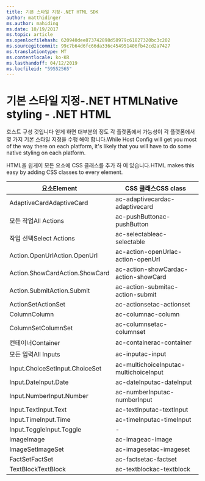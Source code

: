 ```yaml
---
title: 기본 스타일 지정-.NET HTML SDK
author: matthidinger
ms.author: mahiding
ms.date: 10/19/2017
ms.topic: article
ms.openlocfilehash: 620940dee873742898d58979c61827320bc3c202
ms.sourcegitcommit: 99c7b64d6fc66da336c454951406fb42cd2a7427
ms.translationtype: MT
ms.contentlocale: ko-KR
ms.lasthandoff: 04/12/2019
ms.locfileid: "59552565"
---
```

# <a name="native-styling---net-html"></a><span data-ttu-id="e0ad2-102">기본 스타일 지정-.NET HTML</span><span class="sxs-lookup"><span data-stu-id="e0ad2-102">Native styling - .NET HTML</span></span>

<span data-ttu-id="e0ad2-103">호스트 구성 것입니다 얻게 하면 대부분의 정도 각 플랫폼에서 가능성이 각 플랫폼에서 몇 가지 기본 스타일 지정을 수행 해야 합니다.</span><span class="sxs-lookup"><span data-stu-id="e0ad2-103">While Host Config will get you most of the way there on each platform, it's likely that you will have to do some native styling on each platform.</span></span> 

<span data-ttu-id="e0ad2-104">HTML을 쉽게이 모든 요소에 CSS 클래스를 추가 하 여 있습니다.</span><span class="sxs-lookup"><span data-stu-id="e0ad2-104">HTML makes this easy by adding CSS classes to every element.</span></span>

| <span data-ttu-id="e0ad2-105">요소</span><span class="sxs-lookup"><span data-stu-id="e0ad2-105">Element</span></span> | <span data-ttu-id="e0ad2-106">CSS 클래스</span><span class="sxs-lookup"><span data-stu-id="e0ad2-106">CSS class</span></span> |
|---|---|
| <span data-ttu-id="e0ad2-107">AdaptiveCard</span><span class="sxs-lookup"><span data-stu-id="e0ad2-107">AdaptiveCard</span></span> | <span data-ttu-id="e0ad2-108">ac-adaptivecard</span><span class="sxs-lookup"><span data-stu-id="e0ad2-108">ac-adaptivecard</span></span> |
| <span data-ttu-id="e0ad2-109">모든 작업</span><span class="sxs-lookup"><span data-stu-id="e0ad2-109">All Actions</span></span> | <span data-ttu-id="e0ad2-110">ac-pushButton</span><span class="sxs-lookup"><span data-stu-id="e0ad2-110">ac-pushButton</span></span> | 
| <span data-ttu-id="e0ad2-111">작업 선택</span><span class="sxs-lookup"><span data-stu-id="e0ad2-111">Select Actions</span></span> | <span data-ttu-id="e0ad2-112">ac-selectable</span><span class="sxs-lookup"><span data-stu-id="e0ad2-112">ac-selectable</span></span> |
| <span data-ttu-id="e0ad2-113">Action.OpenUrl</span><span class="sxs-lookup"><span data-stu-id="e0ad2-113">Action.OpenUrl</span></span>  | <span data-ttu-id="e0ad2-114">ac-action-openUrl</span><span class="sxs-lookup"><span data-stu-id="e0ad2-114">ac-action-openUrl</span></span> |
| <span data-ttu-id="e0ad2-115">Action.ShowCard</span><span class="sxs-lookup"><span data-stu-id="e0ad2-115">Action.ShowCard</span></span> | <span data-ttu-id="e0ad2-116">ac-action-showCard</span><span class="sxs-lookup"><span data-stu-id="e0ad2-116">ac-action-showCard</span></span> |
| <span data-ttu-id="e0ad2-117">Action.Submit</span><span class="sxs-lookup"><span data-stu-id="e0ad2-117">Action.Submit</span></span>  | <span data-ttu-id="e0ad2-118">ac-action-submit</span><span class="sxs-lookup"><span data-stu-id="e0ad2-118">ac-action-submit</span></span>  |
| <span data-ttu-id="e0ad2-119">ActionSet</span><span class="sxs-lookup"><span data-stu-id="e0ad2-119">ActionSet</span></span> | <span data-ttu-id="e0ad2-120">ac-actionset</span><span class="sxs-lookup"><span data-stu-id="e0ad2-120">ac-actionset</span></span> |
| <span data-ttu-id="e0ad2-121">Column</span><span class="sxs-lookup"><span data-stu-id="e0ad2-121">Column</span></span> | <span data-ttu-id="e0ad2-122">ac-column</span><span class="sxs-lookup"><span data-stu-id="e0ad2-122">ac-column</span></span> |
| <span data-ttu-id="e0ad2-123">ColumnSet</span><span class="sxs-lookup"><span data-stu-id="e0ad2-123">ColumnSet</span></span> | <span data-ttu-id="e0ad2-124">ac-columnset</span><span class="sxs-lookup"><span data-stu-id="e0ad2-124">ac-columnset</span></span> |
| <span data-ttu-id="e0ad2-125">컨테이너</span><span class="sxs-lookup"><span data-stu-id="e0ad2-125">Container</span></span> | <span data-ttu-id="e0ad2-126">ac-container</span><span class="sxs-lookup"><span data-stu-id="e0ad2-126">ac-container</span></span> |
| <span data-ttu-id="e0ad2-127">모든 입력</span><span class="sxs-lookup"><span data-stu-id="e0ad2-127">All Inputs</span></span> | <span data-ttu-id="e0ad2-128">ac-input</span><span class="sxs-lookup"><span data-stu-id="e0ad2-128">ac-input</span></span> |
| <span data-ttu-id="e0ad2-129">Input.ChoiceSet</span><span class="sxs-lookup"><span data-stu-id="e0ad2-129">Input.ChoiceSet</span></span> | <span data-ttu-id="e0ad2-130">ac-multichoiceInput</span><span class="sxs-lookup"><span data-stu-id="e0ad2-130">ac-multichoiceInput</span></span>  |
| <span data-ttu-id="e0ad2-131">Input.Date</span><span class="sxs-lookup"><span data-stu-id="e0ad2-131">Input.Date</span></span> | <span data-ttu-id="e0ad2-132">ac-dateInput</span><span class="sxs-lookup"><span data-stu-id="e0ad2-132">ac-dateInput</span></span> |
| <span data-ttu-id="e0ad2-133">Input.Number</span><span class="sxs-lookup"><span data-stu-id="e0ad2-133">Input.Number</span></span> | <span data-ttu-id="e0ad2-134">ac-numberInput</span><span class="sxs-lookup"><span data-stu-id="e0ad2-134">ac-numberInput</span></span> |
| <span data-ttu-id="e0ad2-135">Input.Text</span><span class="sxs-lookup"><span data-stu-id="e0ad2-135">Input.Text</span></span> | <span data-ttu-id="e0ad2-136">ac-textInput</span><span class="sxs-lookup"><span data-stu-id="e0ad2-136">ac-textInput</span></span> |
| <span data-ttu-id="e0ad2-137">Input.Time</span><span class="sxs-lookup"><span data-stu-id="e0ad2-137">Input.Time</span></span> | <span data-ttu-id="e0ad2-138">ac-timeInput</span><span class="sxs-lookup"><span data-stu-id="e0ad2-138">ac-timeInput</span></span> |
| <span data-ttu-id="e0ad2-139">Input.Toggle</span><span class="sxs-lookup"><span data-stu-id="e0ad2-139">Input.Toggle</span></span>| - |
| <span data-ttu-id="e0ad2-140">image</span><span class="sxs-lookup"><span data-stu-id="e0ad2-140">Image</span></span>  | <span data-ttu-id="e0ad2-141">ac-image</span><span class="sxs-lookup"><span data-stu-id="e0ad2-141">ac-image</span></span> |
| <span data-ttu-id="e0ad2-142">ImageSet</span><span class="sxs-lookup"><span data-stu-id="e0ad2-142">ImageSet</span></span>  | <span data-ttu-id="e0ad2-143">ac-imageset</span><span class="sxs-lookup"><span data-stu-id="e0ad2-143">ac-imageset</span></span> |
| <span data-ttu-id="e0ad2-144">FactSet</span><span class="sxs-lookup"><span data-stu-id="e0ad2-144">FactSet</span></span> | <span data-ttu-id="e0ad2-145">ac-factset</span><span class="sxs-lookup"><span data-stu-id="e0ad2-145">ac-factset</span></span> |
| <span data-ttu-id="e0ad2-146">TextBlock</span><span class="sxs-lookup"><span data-stu-id="e0ad2-146">TextBlock</span></span>  | <span data-ttu-id="e0ad2-147">ac-textblock</span><span class="sxs-lookup"><span data-stu-id="e0ad2-147">ac-textblock</span></span> |